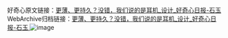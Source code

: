 好奇心原文链接：[更薄、更持久？没错，我们说的是耳机_设计_好奇心日报-石玉 ](https://www.qdaily.com/articles/9968.html)
WebArchive归档链接：[更薄、更持久？没错，我们说的是耳机_设计_好奇心日报-石玉 ](http://web.archive.org/web/20170727230003/http://www.qdaily.com/articles/9968.html)
![image](http://ww3.sinaimg.cn/large/007d5XDply1g3vhfe87arj30u06931g5)